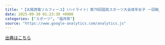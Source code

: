 ```yaml
---
title: "【太陽誘電ソルフィーユ】（ハイライト）第79回国民スポーツ大会成年女子 一回戦_福井県戦 - スポーツナビ"
date: 2025-09-30 01:23:39 +0900
categories: ["スポーツ", "福井県"]
source: "https://www.google-analytics.com/analytics.js"
---
```


[出典はこちら](https://www.google-analytics.com/analytics.js)
